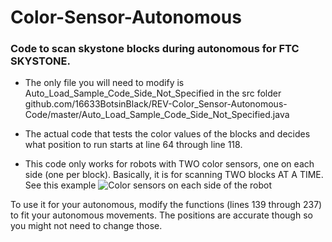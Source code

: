 # Color-Sensor-Autonomous

### Code to scan skystone blocks during autonomous for FTC SKYSTONE. 

* The only file you will need to modify is Auto_Load_Sample_Code_Side_Not_Specified in the src folder github.com/16633BotsinBlack/REV-Color_Sensor-Autonomous-Code/master/Auto_Load_Sample_Code_Side_Not_Specified.java 

* The actual code that tests the color values of the blocks and decides what position to run starts at line 64 through line 118.

* This code only works for robots with TWO color sensors, one on each side (one per block). Basically, it is for scanning TWO blocks AT A TIME. See this example
![Color sensors on each side of the robot](color_sensors_on_robot.png)

To use it for your autonomous, modify the functions (lines 139 through 237) to fit your autonomous movements. The positions are accurate though so you might not need to change those.
